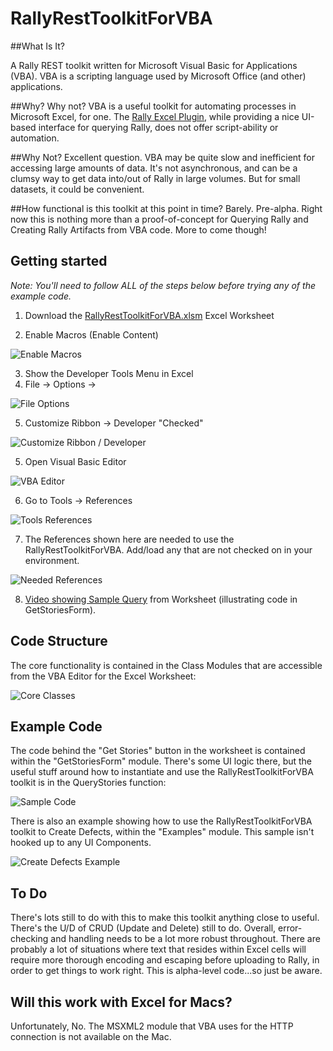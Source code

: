 RallyRestToolkitForVBA
======================

##What Is It?

A Rally REST toolkit written for Microsoft Visual Basic for Applications (VBA). VBA is a scripting language used by Microsoft Office (and other) applications.

##Why?
Why not? VBA is a useful toolkit for automating processes in Microsoft Excel, for one. The [Rally Excel Plugin](https://help.rallydev.com/rally-add-excel "Rally Excel Add-In"), while providing a nice UI-based interface for querying Rally, does not offer script-ability or automation.

##Why Not?
Excellent question. VBA may be quite slow and inefficient for accessing large amounts of data. It's not asynchronous, and can be a clumsy way to get data into/out of Rally in large volumes. But for small datasets, it could be convenient.

##How functional is this toolkit at this point in time?
Barely. Pre-alpha. Right now this is nothing more than a proof-of-concept for Querying Rally and Creating Rally Artifacts from VBA code. More to come though!

## Getting started

*Note: You'll need to follow ALL of the steps below before trying any of the example code.*

1. Download the [RallyRestToolkitForVBA.xlsm](https://github.com/markwilliams970/RallyRestToolkitForVBA/blob/master/ExcelWorksheet/RallyRestToolkitForVBA.xlsm?raw=true "RallyRestToolkitForVBA.xlsm") Excel Worksheet

2. Enable Macros (Enable Content)

![Enable Macros](https://raw.githubusercontent.com/markwilliams970/RallyRestToolkitForVBA/master/screenshots/screenshot1.png)

3. Show the Developer Tools Menu in Excel
4. File -> Options ->

![File Options](https://raw.githubusercontent.com/markwilliams970/RallyRestToolkitForVBA/master/screenshots/screenshot2.png)

5. Customize Ribbon -> Developer "Checked"

![Customize Ribbon / Developer](https://raw.githubusercontent.com/markwilliams970/RallyRestToolkitForVBA/master/screenshots/screenshot3.png)

5. Open Visual Basic Editor

![VBA Editor](https://raw.githubusercontent.com/markwilliams970/RallyRestToolkitForVBA/master/screenshots/screenshot4.png)

6. Go to Tools -> References

![Tools References](https://raw.githubusercontent.com/markwilliams970/RallyRestToolkitForVBA/master/screenshots/screenshot5.png)

7. The References shown here are needed to use the RallyRestToolkitForVBA. Add/load any that are not checked on in your environment.

![Needed References](https://raw.githubusercontent.com/markwilliams970/RallyRestToolkitForVBA/master/screenshots/screenshot6.png)

8. [Video showing Sample Query](http://www.screencast.com/t/OGxiqMAXxi5 "Example Video") from Worksheet (illustrating code in GetStoriesForm).

## Code Structure

The core functionality is contained in the Class Modules that are accessible from the VBA Editor for the Excel Worksheet:

![Core Classes](https://raw.githubusercontent.com/markwilliams970/RallyRestToolkitForVBA/master/screenshots/screenshot7.png)

## Example Code

The code behind the "Get Stories" button in the worksheet is contained within the "GetStoriesForm" module. There's some UI logic there, but the useful stuff around how to instantiate and use the RallyRestToolkitForVBA toolkit is in the QueryStories function:

![Sample Code](https://raw.githubusercontent.com/markwilliams970/RallyRestToolkitForVBA/master/screenshots/screenshot8.png)

There is also an example showing how to use the RallyRestToolkitForVBA toolkit to Create Defects, within the "Examples" module. This sample isn't hooked up to any UI Components.

![Create Defects Example](https://raw.githubusercontent.com/markwilliams970/RallyRestToolkitForVBA/master/screenshots/screenshot9.png)

## To Do

There's lots still to do with this to make this toolkit anything close to useful. There's the U/D of CRUD (Update and Delete) still to do. Overall, error-checking and handling needs to be a lot more robust throughout. There are probably a lot of situations where text that resides within Excel cells will require more thorough encoding and escaping before uploading to Rally, in order to get things to work right. This is alpha-level code...so just be aware.

## Will this work with Excel for Macs?

Unfortunately, No. The MSXML2 module that VBA uses for the HTTP connection is not available on the Mac.
